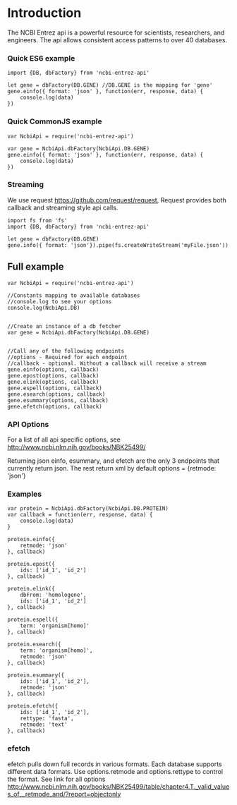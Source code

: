 
# Introduction

The NCBI Entrez api is a powerful resource for scientists, researchers, and engineers. The api allows consistent access patterns to over 40 databases.


### Quick ES6 example
```
import {DB, dbFactory} from 'ncbi-entrez-api'

let gene = dbFactory(DB.GENE) //DB.GENE is the mapping for 'gene'
gene.einfo({ format: 'json' }, function(err, response, data) {
	console.log(data)
})
```

### Quick CommonJS example
```
var NcbiApi = require('ncbi-entrez-api')

var gene = NcbiApi.dbFactory(NcbiApi.DB.GENE)
gene.einfo({ format: 'json' }, function(err, response, data) {
	console.log(data)
})
```

### Streaming

We use request https://github.com/request/request, Request provides both callback and streaming style api calls.
```
import fs from 'fs'
import {DB, dbFactory} from 'ncbi-entrez-api'

let gene = dbFactory(DB.GENE)
gene.info({ format: 'json'}).pipe(fs.createWriteStream('myFile.json'))
```

## Full example
```
var NcbiApi = require('ncbi-entrez-api')

//Constants mapping to available databases
//console.log to see your options
console.log(NcbiApi.DB)


//Create an instance of a db fetcher
var gene = NcbiApi.dbFactory(NcbiApi.DB.GENE)


//Call any of the following endpoints
//options - Required for each endpoint
//callback - optional. Without a callback will receive a stream
gene.einfo(options, callback)
gene.epost(options, callback)
gene.elink(options, callback)
gene.espell(options, callback)
gene.esearch(options, callback)
gene.esummary(options, callback)
gene.efetch(options, callback)
```

### API Options

For a list of all api specific options, see
http://www.ncbi.nlm.nih.gov/books/NBK25499/

Returning json
einfo, esummary, and efetch are the only 3 endpoints that currently return json. The rest return xml by default
options = {retmode: 'json'}

### Examples
```
var protein = NcbiApi.dbFactory(NcbiApi.DB.PROTEIN)
var callback = function(err, response, data) {
	console.log(data)
}

protein.einfo({
	retmode: 'json'
}, callback)

protein.epost({
	ids: ['id_1', 'id_2']
}, callback)

protein.elink({
	dbFrom: 'homologene',
	ids: ['id_1', 'id_2']
}, callback)

protein.espell({
	term: 'organism[homo]'
}, callback)

protein.esearch({
	term: 'organism[homo]',
	retmode: 'json'
}, callback)

protein.esummary({
	ids: ['id_1', 'id_2'],
	retmode: 'json'
}, callback)

protein.efetch({
	ids: ['id_1', 'id_2'],
	rettype: 'fasta',
	retmode: 'text'
}, callback)
```

### efetch
efetch pulls down full records in various formats. Each database supports different data formats.
Use options.retmode and options.rettype to control the format. See link for all options
http://www.ncbi.nlm.nih.gov/books/NBK25499/table/chapter4.T._valid_values_of__retmode_and/?report=objectonly
